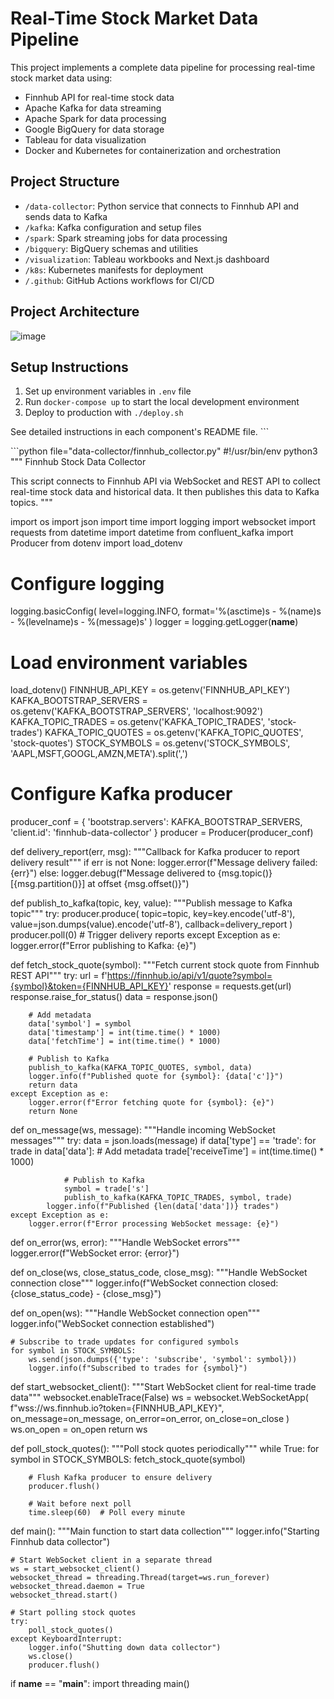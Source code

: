 # Real-Time Stock Market Data Pipeline

This project implements a complete data pipeline for processing real-time stock market data using:
- Finnhub API for real-time stock data
- Apache Kafka for data streaming
- Apache Spark for data processing
- Google BigQuery for data storage
- Tableau for data visualization
- Docker and Kubernetes for containerization and orchestration

## Project Structure

- `/data-collector`: Python service that connects to Finnhub API and sends data to Kafka
- `/kafka`: Kafka configuration and setup files
- `/spark`: Spark streaming jobs for data processing
- `/bigquery`: BigQuery schemas and utilities
- `/visualization`: Tableau workbooks and Next.js dashboard
- `/k8s`: Kubernetes manifests for deployment
- `/.github`: GitHub Actions workflows for CI/CD

## Project Architecture
![image](https://github.com/user-attachments/assets/fc2bd8ed-2cdd-4cf0-80e7-dd7e758dffc8)

## Setup Instructions

1. Set up environment variables in `.env` file
2. Run `docker-compose up` to start the local development environment
3. Deploy to production with `./deploy.sh`

See detailed instructions in each component's README file.
\`\`\`

\`\`\`python file="data-collector/finnhub_collector.py"
#!/usr/bin/env python3
"""
Finnhub Stock Data Collector

This script connects to Finnhub API via WebSocket and REST API to collect real-time 
stock data and historical data. It then publishes this data to Kafka topics.
"""

import os
import json
import time
import logging
import websocket
import requests
from datetime import datetime
from confluent_kafka import Producer
from dotenv import load_dotenv

# Configure logging
logging.basicConfig(
    level=logging.INFO,
    format='%(asctime)s - %(name)s - %(levelname)s - %(message)s'
)
logger = logging.getLogger(__name__)

# Load environment variables
load_dotenv()
FINNHUB_API_KEY = os.getenv('FINNHUB_API_KEY')
KAFKA_BOOTSTRAP_SERVERS = os.getenv('KAFKA_BOOTSTRAP_SERVERS', 'localhost:9092')
KAFKA_TOPIC_TRADES = os.getenv('KAFKA_TOPIC_TRADES', 'stock-trades')
KAFKA_TOPIC_QUOTES = os.getenv('KAFKA_TOPIC_QUOTES', 'stock-quotes')
STOCK_SYMBOLS = os.getenv('STOCK_SYMBOLS', 'AAPL,MSFT,GOOGL,AMZN,META').split(',')

# Configure Kafka producer
producer_conf = {
    'bootstrap.servers': KAFKA_BOOTSTRAP_SERVERS,
    'client.id': 'finnhub-data-collector'
}
producer = Producer(producer_conf)

def delivery_report(err, msg):
    """Callback for Kafka producer to report delivery result"""
    if err is not None:
        logger.error(f"Message delivery failed: {err}")
    else:
        logger.debug(f"Message delivered to {msg.topic()} [{msg.partition()}] at offset {msg.offset()}")

def publish_to_kafka(topic, key, value):
    """Publish message to Kafka topic"""
    try:
        producer.produce(
            topic=topic,
            key=key.encode('utf-8'),
            value=json.dumps(value).encode('utf-8'),
            callback=delivery_report
        )
        producer.poll(0)  # Trigger delivery reports
    except Exception as e:
        logger.error(f"Error publishing to Kafka: {e}")

def fetch_stock_quote(symbol):
    """Fetch current stock quote from Finnhub REST API"""
    try:
        url = f'https://finnhub.io/api/v1/quote?symbol={symbol}&token={FINNHUB_API_KEY}'
        response = requests.get(url)
        response.raise_for_status()
        data = response.json()
        
        # Add metadata
        data['symbol'] = symbol
        data['timestamp'] = int(time.time() * 1000)
        data['fetchTime'] = int(time.time() * 1000)
        
        # Publish to Kafka
        publish_to_kafka(KAFKA_TOPIC_QUOTES, symbol, data)
        logger.info(f"Published quote for {symbol}: {data['c']}")
        return data
    except Exception as e:
        logger.error(f"Error fetching quote for {symbol}: {e}")
        return None

def on_message(ws, message):
    """Handle incoming WebSocket messages"""
    try:
        data = json.loads(message)
        if data['type'] == 'trade':
            for trade in data['data']:
                # Add metadata
                trade['receiveTime'] = int(time.time() * 1000)
                
                # Publish to Kafka
                symbol = trade['s']
                publish_to_kafka(KAFKA_TOPIC_TRADES, symbol, trade)
            logger.info(f"Published {len(data['data'])} trades")
    except Exception as e:
        logger.error(f"Error processing WebSocket message: {e}")

def on_error(ws, error):
    """Handle WebSocket errors"""
    logger.error(f"WebSocket error: {error}")

def on_close(ws, close_status_code, close_msg):
    """Handle WebSocket connection close"""
    logger.info(f"WebSocket connection closed: {close_status_code} - {close_msg}")

def on_open(ws):
    """Handle WebSocket connection open"""
    logger.info("WebSocket connection established")
    
    # Subscribe to trade updates for configured symbols
    for symbol in STOCK_SYMBOLS:
        ws.send(json.dumps({'type': 'subscribe', 'symbol': symbol}))
        logger.info(f"Subscribed to trades for {symbol}")

def start_websocket_client():
    """Start WebSocket client for real-time trade data"""
    websocket.enableTrace(False)
    ws = websocket.WebSocketApp(
        f"wss://ws.finnhub.io?token={FINNHUB_API_KEY}",
        on_message=on_message,
        on_error=on_error,
        on_close=on_close
    )
    ws.on_open = on_open
    return ws

def poll_stock_quotes():
    """Poll stock quotes periodically"""
    while True:
        for symbol in STOCK_SYMBOLS:
            fetch_stock_quote(symbol)
        
        # Flush Kafka producer to ensure delivery
        producer.flush()
        
        # Wait before next poll
        time.sleep(60)  # Poll every minute

def main():
    """Main function to start data collection"""
    logger.info("Starting Finnhub data collector")
    
    # Start WebSocket client in a separate thread
    ws = start_websocket_client()
    websocket_thread = threading.Thread(target=ws.run_forever)
    websocket_thread.daemon = True
    websocket_thread.start()
    
    # Start polling stock quotes
    try:
        poll_stock_quotes()
    except KeyboardInterrupt:
        logger.info("Shutting down data collector")
        ws.close()
        producer.flush()

if __name__ == "__main__":
    import threading
    main()
